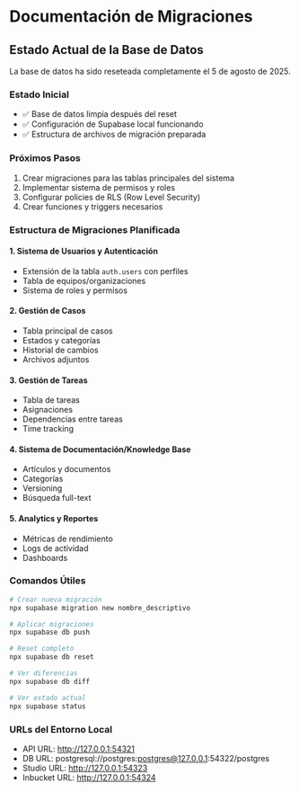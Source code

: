 # Documentación de Migraciones

## Estado Actual de la Base de Datos

La base de datos ha sido reseteada completamente el 5 de agosto de 2025.

### Estado Inicial
- ✅ Base de datos limpia después del reset
- ✅ Configuración de Supabase local funcionando
- ✅ Estructura de archivos de migración preparada

### Próximos Pasos
1. Crear migraciones para las tablas principales del sistema
2. Implementar sistema de permisos y roles
3. Configurar policies de RLS (Row Level Security)
4. Crear funciones y triggers necesarios

### Estructura de Migraciones Planificada

#### 1. Sistema de Usuarios y Autenticación
- Extensión de la tabla `auth.users` con perfiles
- Tabla de equipos/organizaciones
- Sistema de roles y permisos

#### 2. Gestión de Casos
- Tabla principal de casos
- Estados y categorías
- Historial de cambios
- Archivos adjuntos

#### 3. Gestión de Tareas
- Tabla de tareas
- Asignaciones
- Dependencias entre tareas
- Time tracking

#### 4. Sistema de Documentación/Knowledge Base
- Artículos y documentos
- Categorías
- Versioning
- Búsqueda full-text

#### 5. Analytics y Reportes
- Métricas de rendimiento
- Logs de actividad
- Dashboards

### Comandos Útiles

```bash
# Crear nueva migración
npx supabase migration new nombre_descriptivo

# Aplicar migraciones
npx supabase db push

# Reset completo
npx supabase db reset

# Ver diferencias
npx supabase db diff

# Ver estado actual
npx supabase status
```

### URLs del Entorno Local
- API URL: http://127.0.0.1:54321
- DB URL: postgresql://postgres:postgres@127.0.0.1:54322/postgres
- Studio URL: http://127.0.0.1:54323
- Inbucket URL: http://127.0.0.1:54324
